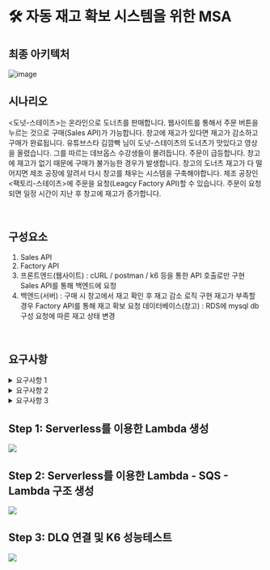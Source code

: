 # 🛠 자동 재고 확보 시스템을 위한 MSA

## 최종 아키텍처
![image](https://user-images.githubusercontent.com/118877424/229787428-56f263b2-2b08-4cf9-9165-5c8a3e24106a.png)



## 시나리오
<도넛-스테이츠>는 온라인으로 도너츠를 판매합니다.
웹사이트를 통해서 주문 버튼을 누르는 것으로 구매(Sales API)가 가능합니다.
창고에 재고가 있다면 재고가 감소하고 구매가 완료됩니다.
유튜브스타 김깜빡 님이 도넛-스테이츠의 도너츠가 맛있다고 영상을 올렸습니다.
그를 따르는 데브옵스 수강생들이 몰려듭니다. 주문이 급등합니다.
창고에 재고가 없기 때문에 구매가 불가능한 경우가 발생합니다.
창고의 도너츠 재고가 다 떨어지면 제조 공장에 알려서 다시 창고를 채우는 시스템을 구축해야합니다.
제조 공장인 <팩토리-스테이츠>에 주문을 요청(Leagcy Factory API)할 수 있습니다.
주문이 요청되면 일정 시간이 지난 후 창고에 재고가 증가합니다.

<br/>

## 구성요소
1. Sales API
2. Factory API
3. 프론트엔드(웹사이트) : cURL / postman / k6 등을 통한 API 호출로만 구현
Sales API를 통해 백엔드에 요청
4. 백엔드(서버) : 구매 시 창고에서 재고 확인 후 재고 감소 로직 구현
재고가 부족할 경우 Factory API를 통해 재고 확보 요청
데이터베이스(창고) : RDS에 mysql db 구성
요청에 따른 재고 상태 변경

<br/>

## 요구사항
<details>
<summary>요구사항 1</summary>

<!-- summary 아래 한칸 공백 두어야함 -->
1. Sales API 를 통해 요청을 받은 서버가 데이터베이스에서 재고 상황을 확인합니다.
2. 재고가 있다면 감소시키고 응답으로 판매완료 내용을 전달합니다.
3. 재고가 없는 경우 공장에 주문을 진행합니다
4. 재고가 없다는 내용을 담은 메세지 페이로드가 주제별로 생성됩니다.
5. 메세지가 느슨하게 연결된 시스템을 통해 처리될 수 있도록 따로 보관됩니다.
</details>
<details>
<summary>요구사항 2</summary>

<!-- summary 아래 한칸 공백 두어야함 -->
1. 빈번한 요청으로 메세지 누락이 발생합니다.
2. 메세지가 처리되지 않은 경우 메세지들을 체계적으로 관리할 다른 처리 공간을 생성해야합니다.
3. 메시지 처리 보관 리소스와 처리되지 않은 메세지 처리 리소스가 연결되어야합니다.
</details>
<details>
<summary>요구사항 3</summary>

<!-- summary 아래 한칸 공백 두어야함 -->
1. 안정적으로 이벤트가 전달 될 수 있는 시스템을 구축해야합니다.
2. 메세지를 소비하는 리소스를 통해 Factory API가 호출됩니다.
3. 수신된 메세지에 의해 트리거가 된 컴퓨팅 리소스가 상품 재고를 증가시킵니다.
</details>


## Step 1: Serverless를 이용한 Lambda 생성

![](https://contents-img-jeonghun.s3.ap-northeast-2.amazonaws.com/project3/project3-tutorial-step1.png)


## Step 2: Serverless를 이용한 Lambda - SQS - Lambda 구조 생성

![](https://contents-img-jeonghun.s3.ap-northeast-2.amazonaws.com/project3/project3-tutorial-step2.png)

## Step 3: DLQ 연결 및 K6 성능테스트

![](https://contents-img-jeonghun.s3.ap-northeast-2.amazonaws.com/project3/project3-tutorial-step3.png)
